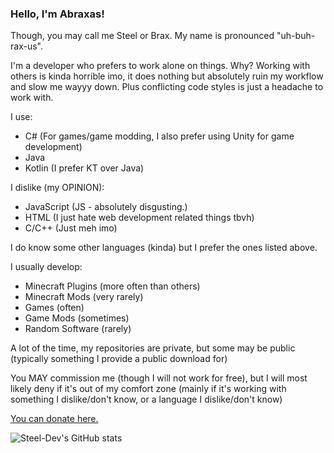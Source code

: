 ### Hello, I'm Abraxas!

Though, you may call me Steel or Brax. My name is pronounced "uh-buh-rax-us".

I'm a developer who prefers to work alone on things. Why? Working with others is kinda horrible imo, it does nothing but absolutely ruin my workflow and slow me wayyy down. Plus conflicting code styles is just a headache to work with.

I use:
* C# (For games/game modding, I also prefer using Unity for game development)
* Java
* Kotlin (I prefer KT over Java)

I dislike (my OPINION):
* JavaScript (JS - absolutely disgusting.)
* HTML (I just hate web development related things tbvh)
* C/C++ (Just meh imo)

I do know some other languages (kinda) but I prefer the ones listed above.

I usually develop:
* Minecraft Plugins (more often than others)
* Minecraft Mods (very rarely)
* Games (often)
* Game Mods (sometimes)
* Random Software (rarely)

A lot of the time, my repositories are private, but some may be public (typically something I provide a public download for)

You MAY commission me (though I will not work for free), but I will most likely deny if it's out of my comfort zone (mainly if it's working with something I dislike/don't know, or a language I dislike/don't know)

[You can donate here.](https://www.buymeacoffee.com/steelabraxas)

![Steel-Dev's GitHub stats](https://github-readme-stats.vercel.app/api?username=Steel-Dev&show_icons=true&theme=dracula)

